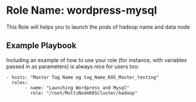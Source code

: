 Role Name: wordpress-mysql
=========

This Role will helps you to launch the pods of hadoop name and data node

Example Playbook
----------------

Including an example of how to use your role (for instance, with variables passed in as parameters) is always nice for users too:

    - hosts: "Master Tag Name eg tag_Name_K8S_Master_testing"
      roles:
           - name: "Launching Wordpress and Mysql"
             role: "/root/MultiNodeK8SCluster/hadoop"
